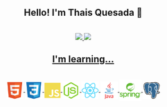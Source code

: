 <h2 align="center"> Hello! I'm Thais Quesada 🦊 </h2><br>
  
<div align="center">
  <a href="https://github.com/thaisquesada">
  <img height="150em" src="https://github-readme-stats.vercel.app/api?username=thaisquesada&show_icons=true&theme=material-palenight&include_all_commits=true&count_private=true"/>
  <img height="150em" src="https://github-readme-stats.vercel.app/api/top-langs/?username=thaisquesada&layout=compact&langs_count=7&theme=material-palenight"/>
</div>
  
  <h2 align="center">I'm learning...</h2>
  
  <div align="center">
  <div style="display: inline_block"><br>
  <img align="center" alt="Thais-HTML" height="40" width="40" src="https://raw.githubusercontent.com/devicons/devicon/master/icons/html5/html5-original.svg">
  <img align="center" alt="Thais-CSS" height="40" width="40" src="https://raw.githubusercontent.com/devicons/devicon/master/icons/css3/css3-original.svg">
  <img align="center" alt="Thais-JS" height="36" width="38" src="https://raw.githubusercontent.com/devicons/devicon/master/icons/javascript/javascript-plain.svg">
  <img align="center" alt="Thais-NodeJs" height="40" width="40" src="https://raw.githubusercontent.com/devicons/devicon/master/icons/nodejs/nodejs-original.svg">
  <img align="center" alt="Thais-React" height="40" width="40" src="https://raw.githubusercontent.com/devicons/devicon/master/icons/react/react-original.svg">
  <img align="center" alt="Thais-Java" height="40" width="40" src="https://raw.githubusercontent.com/devicons/devicon/master/icons/java/java-original-wordmark.svg">
  <img align="center" alt="Thais-Spring" height="50" width="50" src="https://raw.githubusercontent.com/devicons/devicon/master/icons/spring/spring-original-wordmark.svg">
  <img align="center" alt="Thais-Postgresql" height="40" width="40" src="https://raw.githubusercontent.com/devicons/devicon/master/icons/postgresql/postgresql-original.svg">
